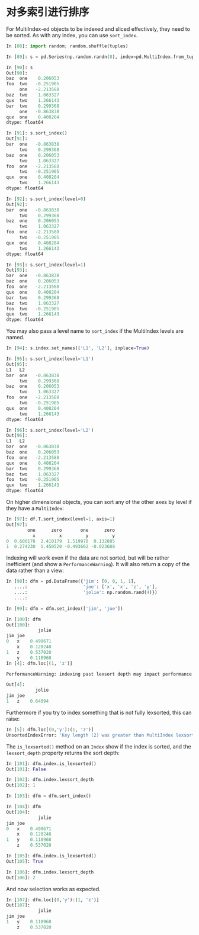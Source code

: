 # 对多索引进行排序

For MultiIndex-ed objects to be indexed and sliced effectively, they need to be sorted. As with any index, you can use ``sort_index``.

```python
In [88]: import random; random.shuffle(tuples)

In [89]: s = pd.Series(np.random.randn(8), index=pd.MultiIndex.from_tuples(tuples))

In [90]: s
Out[90]: 
baz  one    0.206053
foo  two   -0.251905
     one   -2.213588
baz  two    1.063327
qux  two    1.266143
bar  two    0.299368
     one   -0.863838
qux  one    0.408204
dtype: float64

In [91]: s.sort_index()
Out[91]: 
bar  one   -0.863838
     two    0.299368
baz  one    0.206053
     two    1.063327
foo  one   -2.213588
     two   -0.251905
qux  one    0.408204
     two    1.266143
dtype: float64

In [92]: s.sort_index(level=0)
Out[92]: 
bar  one   -0.863838
     two    0.299368
baz  one    0.206053
     two    1.063327
foo  one   -2.213588
     two   -0.251905
qux  one    0.408204
     two    1.266143
dtype: float64

In [93]: s.sort_index(level=1)
Out[93]: 
bar  one   -0.863838
baz  one    0.206053
foo  one   -2.213588
qux  one    0.408204
bar  two    0.299368
baz  two    1.063327
foo  two   -0.251905
qux  two    1.266143
dtype: float64
```

You may also pass a level name to ``sort_index`` if the MultiIndex levels are named.

```python
In [94]: s.index.set_names(['L1', 'L2'], inplace=True)

In [95]: s.sort_index(level='L1')
Out[95]: 
L1   L2 
bar  one   -0.863838
     two    0.299368
baz  one    0.206053
     two    1.063327
foo  one   -2.213588
     two   -0.251905
qux  one    0.408204
     two    1.266143
dtype: float64

In [96]: s.sort_index(level='L2')
Out[96]: 
L1   L2 
bar  one   -0.863838
baz  one    0.206053
foo  one   -2.213588
qux  one    0.408204
bar  two    0.299368
baz  two    1.063327
foo  two   -0.251905
qux  two    1.266143
dtype: float64
```

On higher dimensional objects, you can sort any of the other axes by level if they have a ``MultiIndex``:

```python
In [97]: df.T.sort_index(level=1, axis=1)
Out[97]: 
        one      zero       one      zero
          x         x         y         y
0  0.600178  2.410179  1.519970  0.132885
1  0.274230  1.450520 -0.493662 -0.023688
```

Indexing will work even if the data are not sorted, but will be rather inefficient (and show a ``PerformanceWarning``). It will also return a copy of the data rather than a view:

```python
In [98]: dfm = pd.DataFrame({'jim': [0, 0, 1, 1],
   ....:                     'joe': ['x', 'x', 'z', 'y'],
   ....:                     'jolie': np.random.rand(4)})
   ....: 

In [99]: dfm = dfm.set_index(['jim', 'joe'])

In [100]: dfm
Out[100]: 
            jolie
jim joe          
0   x    0.490671
    x    0.120248
1   z    0.537020
    y    0.110968
In [4]: dfm.loc[(1, 'z')]
```

```python
PerformanceWarning: indexing past lexsort depth may impact performance.

Out[4]:
           jolie
jim joe
1   z    0.64094
```

Furthermore if you try to index something that is not fully lexsorted, this can raise:

```python
In [5]: dfm.loc[(0,'y'):(1, 'z')]
UnsortedIndexError: 'Key length (2) was greater than MultiIndex lexsort depth (1)'
```

The ``is_lexsorted()`` method on an ``Index`` show if the index is sorted, and the ``lexsort_depth`` property returns the sort depth:

```python
In [101]: dfm.index.is_lexsorted()
Out[101]: False

In [102]: dfm.index.lexsort_depth
Out[102]: 1
```

```python
In [103]: dfm = dfm.sort_index()

In [104]: dfm
Out[104]: 
            jolie
jim joe          
0   x    0.490671
    x    0.120248
1   y    0.110968
    z    0.537020

In [105]: dfm.index.is_lexsorted()
Out[105]: True

In [106]: dfm.index.lexsort_depth
Out[106]: 2
```

And now selection works as expected.

```python
In [107]: dfm.loc[(0,'y'):(1, 'z')]
Out[107]: 
            jolie
jim joe          
1   y    0.110968
    z    0.537020
```